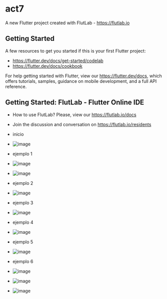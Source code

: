 # act7

A new Flutter project created with FlutLab - https://flutlab.io

## Getting Started

A few resources to get you started if this is your first Flutter project:

- https://flutter.dev/docs/get-started/codelab
- https://flutter.dev/docs/cookbook

For help getting started with Flutter, view our
https://flutter.dev/docs, which offers tutorials,
samples, guidance on mobile development, and a full API reference.

## Getting Started: FlutLab - Flutter Online IDE

- How to use FlutLab? Please, view our https://flutlab.io/docs
- Join the discussion and conversation on https://flutlab.io/residents

- inicio
- ![image](https://github.com/user-attachments/assets/93c84efb-0201-43ad-87b8-3b15e2c2e76e)

- ejemplo 1
- ![image](https://github.com/user-attachments/assets/11f1f994-e2a0-472a-9bef-aeaedff08fe7)
- ![image](https://github.com/user-attachments/assets/9b3d0c5d-9810-4076-9019-7d9f3040ab00)

- ejemplo 2
- ![image](https://github.com/user-attachments/assets/e2607f16-2ff8-4e68-8394-02f080907d8c)

- ejemplo 3
- ![image](https://github.com/user-attachments/assets/14e3991d-8d5c-425a-b20f-48e9d2bacba3)

- ejemplo 4
- ![image](https://github.com/user-attachments/assets/949c8a0a-9e27-478f-85c3-a4e216bdf201)

- ejemplo 5
- ![image](https://github.com/user-attachments/assets/cd155a2a-8f3a-466a-a3ec-887ccc74c06a)

- ejemplo 6
- ![image](https://github.com/user-attachments/assets/3bc7ae65-bf48-4c81-877b-ce5953128c56)
- ![image](https://github.com/user-attachments/assets/aa1e1649-69ff-44cd-b0a8-eaf6c0d0046c)
- ![image](https://github.com/user-attachments/assets/e9232245-bab6-42e4-8b12-1b68d8682bed)









